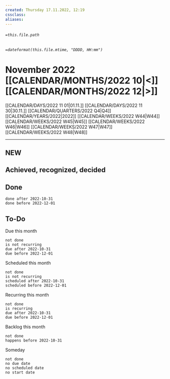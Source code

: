 ```yaml
---
created: Thursday 17.11.2022, 12:19
cssclass:
aliases:
---
```

###### `=this.file.path`
###### `=dateformat(this.file.mtime, "DDDD, HH:mm")`
# November 2022 [[CALENDAR/MONTHS/2022 10|<]] [[CALENDAR/MONTHS/2022 12|>]]
[[CALENDAR/DAYS/2022 11 01|01.11.]] [[CALENDAR/DAYS/2022 11 30|30.11.]] [[CALENDAR/QUARTERS/2022 Q4|Q4]] [[CALENDAR/YEARS/2022|2022]]
[[CALENDAR/WEEKS/2022 W44|W44]] [[CALENDAR/WEEKS/2022 W45|W45]] [[CALENDAR/WEEKS/2022 W46|W46]] [[CALENDAR/WEEKS/2022 W47|W47]] [[CALENDAR/WEEKS/2022 W48|W48]] 

---

## NEW
## Achieved, recognized, decided
## Done

```tasks
done after 2022-10-31
done before 2022-12-01
```

## To-Do

Due this month
```tasks
not done
is not recurring
due after 2022-10-31
due before 2022-12-01
```

Scheduled this month
```tasks
not done
is not recurring
scheduled after 2022-10-31
scheduled before 2022-12-01
```

Recurring this month
```tasks
not done
is recurring
due after 2022-10-31
due before 2022-12-01
```

Backlog this month
```tasks
not done
happens before 2022-10-31
```

Someday
```tasks
not done
no due date
no scheduled date
no start date
```
